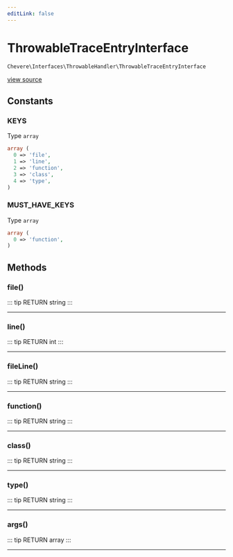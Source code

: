 ```yaml
---
editLink: false
---
```


# ThrowableTraceEntryInterface

`Chevere\Interfaces\ThrowableHandler\ThrowableTraceEntryInterface`

[view source](https://github.com/chevere/chevere/blob/master/interfaces/ThrowableHandler/ThrowableTraceEntryInterface.php)

## Constants

### KEYS

Type `array`

```php
array (
  0 => 'file',
  1 => 'line',
  2 => 'function',
  3 => 'class',
  4 => 'type',
)
```

### MUST_HAVE_KEYS

Type `array`

```php
array (
  0 => 'function',
)
```

## Methods

### file()

::: tip RETURN
string
:::

---

### line()

::: tip RETURN
int
:::

---

### fileLine()

::: tip RETURN
string
:::

---

### function()

::: tip RETURN
string
:::

---

### class()

::: tip RETURN
string
:::

---

### type()

::: tip RETURN
string
:::

---

### args()

::: tip RETURN
array
:::

---
